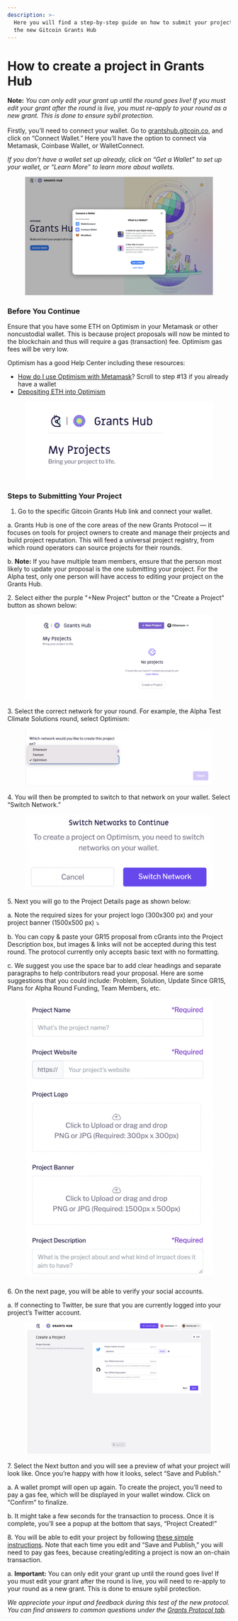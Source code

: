 ```yaml
---
description: >-
  Here you will find a step-by-step guide on how to submit your project using
  the new Gitcoin Grants Hub
---
```


# How to create a project in Grants Hub

**Note:** _You can only edit your grant up until the round goes live! If you must edit your grant after the round is live, you must re-apply to your round as a new grant. This is done to ensure sybil protection._\
\
Firstly, you’ll need to connect your wallet. Go to [grantshub.gitcoin.co](https://grantshub.gitcoin.co/), and click on “Connect Wallet.” Here you’ll have the option to connect via Metamask, Coinbase Wallet, or WalletConnect.

_If you don’t have a wallet set up already, click on “Get a Wallet” to set up your wallet, or “Learn More” to learn more about wallets._

<figure><img src="../.gitbook/assets/Screen Shot 2023-01-02 at 21.10.43.png" alt=""><figcaption></figcaption></figure>

### Before You Continue

Ensure that you have some ETH on Optimism in your Metamask or other noncustodial wallet. This is because project proposals will now be minted to the blockchain and thus will require a gas (transaction) fee. Optimism gas fees will be very low.

Optimism has a good Help Center including these resources:&#x20;

* [How do I use Optimism with Metamask](https://help.optimism.io/hc/en-us/articles/6223777057179-How-do-I-use-Optimism-with-MetaMask-)? Scroll to step #13 if you already have a wallet
* [Depositing ETH into Optimism](https://help.optimism.io/hc/en-us/articles/5779675996187)

<figure><img src="../.gitbook/assets/Screen Shot 2023-01-02 at 21.11.34.png" alt=""><figcaption></figcaption></figure>

### Steps to Submitting Your Project&#x20;

1. Go to the specific Gitcoin Grants Hub link and connect your wallet.

&#x20; a. Grants Hub is one of the core areas of the new Grants Protocol — it focuses on tools for project owners to create and manage their projects and build project reputation. This will feed a universal project registry, from which round operators can source projects for their rounds.

&#x20; b. **Note:** If you have multiple team members, ensure that the person most likely to update your proposal is the one submitting your project. For the Alpha test, only one person will have access to editing your project on the Grants Hub.&#x20;

&#x20; 2\.   Select either the purple "+New Project" button or the "Create a Project" button as shown below:

<figure><img src="../.gitbook/assets/Screen Shot 2023-01-02 at 21.05.39.png" alt=""><figcaption></figcaption></figure>

3\. Select the correct network for your round. For example, the Alpha Test Climate Solutions round, select Optimism:

<figure><img src="../.gitbook/assets/Screen Shot 2023-01-02 at 21.15.44.png" alt=""><figcaption></figcaption></figure>

4\. You will then be prompted to switch to that network on your wallet. Select “Switch Network.”

<figure><img src="../.gitbook/assets/Screen Shot 2023-01-02 at 21.17.05.png" alt=""><figcaption></figcaption></figure>

5\. Next you will go to the Project Details page as shown below:

&#x20; a. Note the required sizes for your project logo (300x300 px) and your project banner (1500x500 px)  ⤵️

&#x20; b. You can copy & paste your GR15 proposal from cGrants into the Project Description box, but images & links will not be accepted during this test round. The protocol currently only accepts basic text with no formatting.&#x20;

&#x20; c. We suggest you use the space bar to add clear headings and separate paragraphs to help contributors read your proposal. Here are some suggestions that you could include: Problem, Solution, Update Since GR15, Plans for Alpha Round Funding, Team Members, etc.

<figure><img src="../.gitbook/assets/Screen Shot 2023-01-02 at 21.18.47.png" alt=""><figcaption></figcaption></figure>

6\. On the next page, you will be able to verify your social accounts.&#x20;

&#x20; a. If connecting to Twitter, be sure that you are currently logged into your project’s Twitter account.

<figure><img src="../.gitbook/assets/Screen Shot 2023-01-02 at 21.19.52.png" alt=""><figcaption></figcaption></figure>

7\. Select the Next button and you will see a preview of what your project will look like. Once you’re happy with how it looks, select “Save and Publish.”&#x20;

&#x20; a. A wallet prompt will open up again. To create the project, you’ll need to pay a gas fee, which will be displayed in your wallet window. Click on “Confirm” to finalize.

&#x20; b. It might take a few seconds for the transaction to process. Once it is complete, you’ll see a popup at the bottom that says, “Project Created!”

8\. You will be able to edit your project by following [these simple instructions](https://support.gitcoin.co/gitcoin-knowledge-base/gitcoin-grants-protocol/edit-your-project-in-grants-hub). Note that each time you edit and “Save and Publish,” you will need to pay gas fees, because creating/editing a project is now an on-chain transaction.&#x20;

&#x20; a. **Important:** You can only edit your grant up until the round goes live! If you must edit your grant after the round is live, you will need to re-apply to your round as a new grant. This is done to ensure sybil protection.

_We appreciate your input and feedback during this test of the new protocol. You can find answers to common questions under the_ [_Grants Protocol tab_](https://support.gitcoin.co/gitcoin-knowledge-base/gitcoin-grants-protocol/what-is-grants-hub)_._

